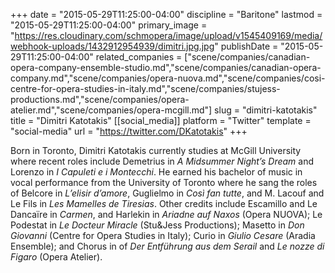 +++
date = "2015-05-29T11:25:00-04:00"
discipline = "Baritone"
lastmod = "2015-05-29T11:25:00-04:00"
primary_image = "https://res.cloudinary.com/schmopera/image/upload/v1545409169/media/webhook-uploads/1432912954939/dimitri.jpg.jpg"
publishDate = "2015-05-29T11:25:00-04:00"
related_companies = ["scene/companies/canadian-opera-company-ensemble-studio.md","scene/companies/canadian-opera-company.md","scene/companies/opera-nuova.md","scene/companies/cosi-centre-for-opera-studies-in-italy.md","scene/companies/stujess-productions.md","scene/companies/opera-atelier.md","scene/companies/opera-mcgill.md"]
slug = "dimitri-katotakis"
title = "Dimitri Katotakis"
[[social_media]]
platform = "Twitter"
template = "social-media"
url = "https://twitter.com/DKatotakis"
+++

Born in Toronto, Dimitri Katotakis currently studies at McGill University where recent roles include Demetrius in *A Midsummer Night’s Dream* and Lorenzo in *I Capuleti e i Montecchi*. He earned his bachelor of music in vocal performance from the University of Toronto where he sang the roles of Belcore in *L’elisir d’amore*, Guglielmo in *Così fan tutte*, and M. Lacouf and Le Fils in *Les Mamelles de Tiresias*. Other credits include Escamillo and Le Dancaïre in *Carmen*, and Harlekin in *Ariadne auf Naxos* (Opera NUOVA); Le Podestat in *Le Docteur Miracle* (Stu&Jess Productions); Masetto in *Don Giovanni* (Centre for Opera Studies in Italy); Curio in *Giulio Cesare* (Aradia Ensemble); and Chorus in of *Der Entführung aus dem Serail* and *Le nozze di Figaro* (Opera Atelier).
